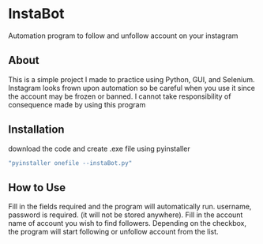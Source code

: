 # InstaBot
Automation program to follow and unfollow account on your instagram

## About
This is a simple project I made to practice using Python, GUI, and Selenium.
Instagram looks frown upon automation so be careful when you use it since the account may be frozen or banned.
I cannot take responsibility of consequence made by using this program

## Installation
download the code and create .exe file using pyinstaller
```bash
"pyinstaller onefile --instaBot.py"
```

## How to Use
Fill in the fields required and the program will automatically run.
username, password is required. (it will not be stored anywhere).
Fill in the account name of account you wish to find followers.
Depending on the checkbox, the program will start following or unfollow account from the list.

